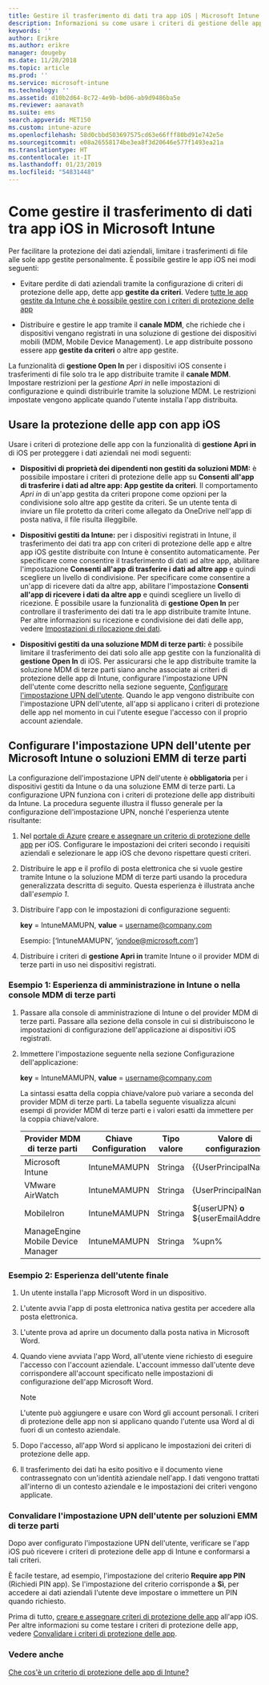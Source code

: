```yaml
---
title: Gestire il trasferimento di dati tra app iOS | Microsoft Intune
description: Informazioni su come usare i criteri di gestione delle app per dispositivi mobili in Microsoft Intune per gestire i trasferimenti di dati tra app.
keywords: ''
author: Erikre
ms.author: erikre
manager: dougeby
ms.date: 11/28/2018
ms.topic: article
ms.prod: ''
ms.service: microsoft-intune
ms.technology: ''
ms.assetid: d10b2d64-8c72-4e9b-bd06-ab9d9486ba5e
ms.reviewer: aanavath
ms.suite: ems
search.appverid: MET150
ms.custom: intune-azure
ms.openlocfilehash: 58d0cbbd503697575cd63e66fff80bd91e742e5e
ms.sourcegitcommit: e08a26558174be3ea8f3d20646e577f1493ea21a
ms.translationtype: HT
ms.contentlocale: it-IT
ms.lasthandoff: 01/23/2019
ms.locfileid: "54831448"
---
```

# <a name="how-to-manage-data-transfer-between-ios-apps-in-microsoft-intune"></a>Come gestire il trasferimento di dati tra app iOS in Microsoft Intune

Per facilitare la protezione dei dati aziendali, limitare i trasferimenti di file alle sole app gestite personalmente. È possibile gestire le app iOS nei modi seguenti:

-   Evitare perdite di dati aziendali tramite la configurazione di criteri di protezione delle app, dette app **gestite da criteri**. Vedere [tutte le app gestite da Intune che è possibile gestire con i criteri di protezione delle app](https://www.microsoft.com/cloud-platform/microsoft-intune-apps)

-   Distribuire e gestire le app tramite il **canale MDM**, che richiede che i dispositivi vengano registrati in una soluzione di gestione dei dispositivi mobili (MDM, Mobile Device Management). Le app distribuite possono essere app **gestite da criteri** o altre app gestite.

La funzionalità di **gestione Open In** per i dispositivi iOS consente i trasferimenti di file solo tra le app distribuite tramite il **canale MDM**. Impostare restrizioni per la *gestione Apri in* nelle impostazioni di configurazione e quindi distribuirle tramite la soluzione MDM.  Le restrizioni impostate vengono applicate quando l'utente installa l'app distribuita.

##  <a name="use-app-protection-with-ios-apps"></a>Usare la protezione delle app con app iOS
Usare i criteri di protezione delle app con la funzionalità di **gestione Apri in** di iOS per proteggere i dati aziendali nei modi seguenti:

-   **Dispositivi di proprietà dei dipendenti non gestiti da soluzioni MDM:** è possibile impostare i criteri di protezione delle app su **Consenti all'app di trasferire i dati ad altre app: App gestite da criteri**. Il comportamento *Apri in* di un'app gestita da criteri propone come opzioni per la condivisione solo altre app gestite da criteri. Se un utente tenta di inviare un file protetto da criteri come allegato da OneDrive nell'app di posta nativa, il file risulta illeggibile.

-   **Dispositivi gestiti da Intune:** per i dispositivi registrati in Intune, il trasferimento dei dati tra app con criteri di protezione delle app e altre app iOS gestite distribuite con Intune è consentito automaticamente. Per specificare come consentire il trasferimento di dati ad altre app, abilitare l'impostazione **Consenti all'app di trasferire i dati ad altre app** e quindi scegliere un livello di condivisione. Per specificare come consentire a un'app di ricevere dati da altre app, abilitare l'impostazione **Consenti all'app di ricevere i dati da altre app** e quindi scegliere un livello di ricezione. È possibile usare la funzionalità di **gestione Open In** per controllare il trasferimento dei dati tra le app distribuite tramite Intune. Per altre informazioni su ricezione e condivisione dei dati delle app, vedere [Impostazioni di rilocazione dei dati](app-protection-policy-settings-ios.md#data-protection-settings).   

-   **Dispositivi gestiti da una soluzione MDM di terze parti:** è possibile limitare il trasferimento dei dati solo alle app gestite con la funzionalità di **gestione Open In** di iOS.
Per assicurarsi che le app distribuite tramite la soluzione MDM di terze parti siano anche associate ai criteri di protezione delle app di Intune, configurare l'impostazione UPN dell'utente come descritto nella sezione seguente, [Configurare l'impostazione UPN dell'utente](#configure-user-upn-setting-for-microsoft-intune-or-third-party-emm). Quando le app vengono distribuite con l'impostazione UPN dell'utente, all'app si applicano i criteri di protezione delle app nel momento in cui l'utente esegue l'accesso con il proprio account aziendale.

## <a name="configure-user-upn-setting-for-microsoft-intune-or-third-party-emm"></a>Configurare l'impostazione UPN dell'utente per Microsoft Intune o soluzioni EMM di terze parti
La configurazione dell'impostazione UPN dell'utente è **obbligatoria** per i dispositivi gestiti da Intune o da una soluzione EMM di terze parti. La configurazione UPN funziona con i criteri di protezione delle app distribuiti da Intune. La procedura seguente illustra il flusso generale per la configurazione dell'impostazione UPN, nonché l'esperienza utente risultante:

1.  Nel [portale di Azure](https://portal.azure.com) [creare e assegnare un criterio di protezione delle app](app-protection-policies.md) per iOS. Configurare le impostazioni dei criteri secondo i requisiti aziendali e selezionare le app iOS che devono rispettare questi criteri.

2.  Distribuire le app e il profilo di posta elettronica che si vuole gestire tramite Intune o la soluzione MDM di terze parti usando la procedura generalizzata descritta di seguito. Questa esperienza è illustrata anche dall'*esempio 1*.

3.  Distribuire l'app con le impostazioni di configurazione seguenti:

      **key** = IntuneMAMUPN, **value** = <username@company.com>

      Esempio: [‘IntuneMAMUPN’, ‘jondoe@microsoft.com’]

4.  Distribuire i criteri di **gestione Apri in** tramite Intune o il provider MDM di terze parti in uso nei dispositivi registrati.


### <a name="example-1-admin-experience-in-intune-or-third-party-mdm-console"></a>Esempio 1: Esperienza di amministrazione in Intune o nella console MDM di terze parti

1. Passare alla console di amministrazione di Intune o del provider MDM di terze parti. Passare alla sezione della console in cui si distribuiscono le impostazioni di configurazione dell'applicazione ai dispositivi iOS registrati.

2. Immettere l'impostazione seguente nella sezione Configurazione dell'applicazione:

   **key** = IntuneMAMUPN, **value** = <username@company.com>

   La sintassi esatta della coppia chiave/valore può variare a seconda del provider MDM di terze parti. La tabella seguente visualizza alcuni esempi di provider MDM di terze parti e i valori esatti da immettere per la coppia chiave/valore.

   |Provider MDM di terze parti| Chiave Configuration | Tipo valore | Valore di configurazione|
   | ------- | ---- | ---- | ---- |
   |Microsoft Intune| IntuneMAMUPN | Stringa | {{UserPrincipalName}}|
   |VMware AirWatch| IntuneMAMUPN | Stringa | {UserPrincipalName}|
   |MobileIron | IntuneMAMUPN | Stringa | ${userUPN} **o** ${userEmailAddress} |
   |ManageEngine Mobile Device Manager | IntuneMAMUPN | Stringa | %upn% |


### <a name="example-2-end-user-experience"></a>Esempio 2: Esperienza dell'utente finale

1.  Un utente installa l'app Microsoft Word in un dispositivo.

2.  L'utente avvia l'app di posta elettronica nativa gestita per accedere alla posta elettronica.

3.  L'utente prova ad aprire un documento dalla posta nativa in Microsoft Word.

4.  Quando viene avviata l'app Word, all'utente viene richiesto di eseguire l'accesso con l'account aziendale. L'account immesso dall'utente deve corrispondere all'account specificato nelle impostazioni di configurazione dell'app Microsoft Word.

    > [!NOTE]
    > L'utente può aggiungere e usare con Word gli account personali. I criteri di protezione delle app non si applicano quando l'utente usa Word al di fuori di un contesto aziendale. 

5.  Dopo l'accesso, all'app Word si applicano le impostazioni dei criteri di protezione delle app.

6.  Il trasferimento dei dati ha esito positivo e il documento viene contrassegnato con un'identità aziendale nell'app.  I dati vengono trattati all'interno di un contesto aziendale e le impostazioni dei criteri vengono applicate. 

### <a name="validate-user-upn-setting-for-third-party-emm"></a>Convalidare l'impostazione UPN dell'utente per soluzioni EMM di terze parti

Dopo aver configurato l'impostazione UPN dell'utente, verificare se l'app iOS può ricevere i criteri di protezione delle app di Intune e conformarsi a tali criteri.

È facile testare, ad esempio, l'impostazione del criterio **Require app PIN** (Richiedi PIN app). Se l'impostazione del criterio corrisponde a **Sì**, per accedere ai dati aziendali l'utente deve impostare o immettere un PIN quando richiesto.

Prima di tutto, [creare e assegnare criteri di protezione delle app](app-protection-policies.md) all'app iOS. Per altre informazioni su come testare i criteri di protezione delle app, vedere [Convalidare i criteri di protezione delle app](app-protection-policies-validate.md).


### <a name="see-also"></a>Vedere anche
[Che cos'è un criterio di protezione delle app di Intune?](app-protection-policy.md)